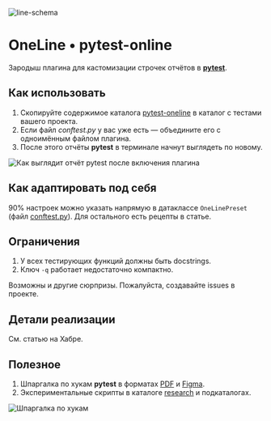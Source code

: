 ![line-schema](https://github.com/user-attachments/assets/2d0d1d6d-55c2-4403-b1aa-97dba3ca78a3)

# OneLine • pytest-online
Зародыш плагина для кастомизации строчек отчётов в **[pytest](https://docs.pytest.org/)**.

## Как использовать
1. Скопируйте содержимое каталога [pytest-oneline](pytest-oneline/) в каталог с тестами вашего проекта.
2. Если файл _conftest.py_ у вас уже есть — объедините его с одноимённым файлом плагина.
3. После этого отчёты **pytest** в терминале начнут выглядеть по новому.

![Как выглядит отчёт pytest после включения плагина](https://github.com/user-attachments/assets/9368babb-93dd-4a43-b12b-849fc7dcb197)

## Как адаптировать под себя
90% настроек можно указать напрямую в датаклассе ```OneLinePreset``` (файл [conftest.py](pytest-oneline/conftest.py)).
Для остального есть рецепты в статье.

## Ограничения
1. У всех тестирующих функций должны быть docstrings.
2. Ключ ```-q``` работает недостаточно компактно.

Возможны и другие сюрпризы. Пожалуйста, создавайте issues в проекте.

## Детали реализации
См. статью на Хабре.

## Полезное
1. Шпаргалка по хукам **pytest** в форматах [PDF](schema/OneLine.pdf) и [Figma](schema/OneLine.fig).
2. Экспериментальные скрипты в каталоге [research](research/) и подкаталогах.

![Шпаргалка по хукам](https://github.com/user-attachments/assets/7db3fccd-d7d1-414d-9224-f5b2cc3275b1)
